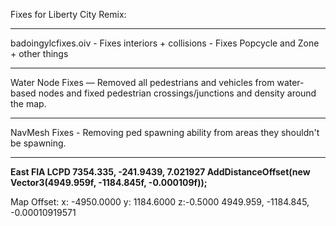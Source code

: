 Fixes for Liberty City Remix:

---------------------------------

badoingylcfixes.oiv - Fixes interiors + collisions - Fixes Popcycle and Zone + other things


---------------------------------



Water Node Fixes — Removed all pedestrians and vehicles from water-based nodes and fixed pedestrian crossings/junctions and density around the map.



---------------------------------


NavMesh Fixes - Removing ped spawning ability from areas they shouldn't be spawning.



---------------------------------
**East FIA LCPD 7354.335, -241.9439, 7.021927
AddDistanceOffset(new Vector3(4949.959f, -1184.845f, -0.000109f));**

Map Offset:  x: -4950.0000  y: 1184.6000 z:-0.5000
                 4949.959, -1184.845, -0.00010919571
